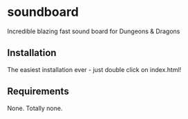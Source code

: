 # soundboard

Incredible blazing fast sound board for Dungeons & Dragons

## Installation

The easiest installation ever - just double click on index.html!

## Requirements

None. Totally none. 